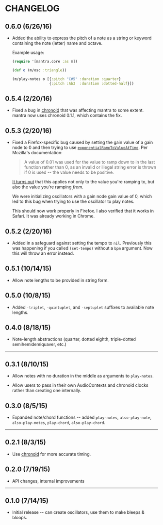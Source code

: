 # CHANGELOG

## 0.6.0 (6/26/16)

* Added the ability to express the pitch of a note as a string or keyword containing the note (letter) name and octave.

  Example usage:

  ```clojure
  (require '[mantra.core :as m])

  (def o (m/osc :triangle))

  (m/play-notes o [{:pitch "C#5" :duration :quarter}
                   {:pitch :Ab3  :duration :dotted-half}])
  ```

## 0.5.4 (2/20/16)

* Fixed a bug in [chronoid](http://github.com/daveyarwood/chronoid) that was affecting mantra to some extent. mantra now uses chronoid 0.1.1, which contains the fix.

## 0.5.3 (2/20/16)

* Fixed a Firefox-specific bug caused by setting the gain value of a gain node to 0 and then trying to use [`exponentialRampToValueAtTime`](https://developer.mozilla.org/en-US/docs/Web/API/AudioParam/exponentialRampToValueAtTime). Per Mozilla's documentation:

  > A value of 0.01 was used for the value to ramp down to in the last function rather than 0, as an invalid or illegal string error is thrown if 0 is used -- the value needs to be positive.

  [It turns out](http://stackoverflow.com/questions/29819382/how-does-the-audioparam-exponentialramptovalueattime-work) that this applies not only to the value you're ramping to, but also the value you're ramping *from*.

  We were initializing oscillators with a gain node gain value of 0, which led to this bug when trying to use the oscillator to play notes.

  This should now work properly in Firefox. I also verified that it works in Safari. It was already working in Chrome.

## 0.5.2 (2/20/16)

* Added in a safeguard against setting the tempo to `nil`. Previously this was happening if you called `(set-tempo)` without a `bpm` argument. Now this will throw an error instead.

## 0.5.1 (10/14/15)

* Allow note lengths to be provided in string form.

## 0.5.0 (10/8/15)

* Added `-triplet`, `-quintuplet`, and `-septuplet` suffixes to available note lengths.

## 0.4.0 (8/18/15)

* Note-length abstractions (quarter, dotted eighth, triple-dotted semihemidemiquaver, etc.)

---

## 0.3.1 (8/10/15)

* Allow notes with no duration in the middle as arguments to `play-notes`.

* Allow users to pass in their own AudioContexts and chronoid clocks rather than creating one internally.

## 0.3.0 (8/5/15)

* Expanded note/chord functions -- added `play-notes`, `also-play-note`, `also-play-notes`, `play-chord`, `also-play-chord`.

---

## 0.2.1 (8/3/15)

* Use [chronoid](http://github.com/daveyarwood/chronoid) for more accurate timing.

## 0.2.0 (7/19/15)

* API changes, internal improvements

---

## 0.1.0 (7/14/15)

* Initial release -- can create oscillators, use them to make bleeps & bloops.
